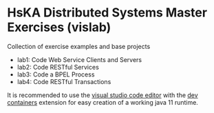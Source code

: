 # HsKA Distributed Systems Master Exercises (vislab)

Collection of exercise examples and base projects

* lab1: Code Web Service Clients and Servers
* lab2: Code RESTful Services
* lab3: Code a BPEL Process
* lab4: Code RESTful Transactions

It is recommended to use the [visual studio code editor](https://code.visualstudio.com) with the [dev containers](https://code.visualstudio.com/docs/devcontainers/tutorial) extension for easy creation of a working java 11 runtime.

